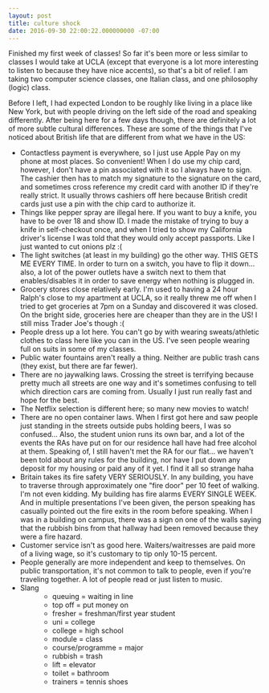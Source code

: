 ```yaml
---
layout: post
title: culture shock
date: 2016-09-30 22:00:22.000000000 -07:00
---
```

Finished my first week of classes! So far it's been more or less similar to classes I would take at UCLA (except that everyone is a lot more interesting to listen to because they have nice accents), so that's a bit of relief. I am taking two computer science classes, one Italian class, and one philosophy (logic) class.

Before I left, I had expected London to be roughly like living in a place like New York, but with people driving on the left side of the road and speaking differently. After being here for a few days though, there are definitely a lot of more subtle cultural differences. These are some of the things that I've noticed about British life that are different from what we have in the US:

<ul>
<li>Contactless payment is everywhere, so I just use Apple Pay on my phone at most places. So convenient! When I do use my chip card, however, I don't have a pin associated with it so I always have to sign. The cashier then has to match my signature to the signature on the card, and sometimes cross reference my credit card with another ID if they're really strict. It usually throws cashiers off here because British credit cards just use a pin with the chip card to authorize it.</li>
<li>Things like pepper spray are illegal here. If you want to buy a knife, you have to be over 18 and show ID. I made the mistake of trying to buy a knife in self-checkout once, and when I tried to show my California driver's license I was told that they would only accept passports. Like I just wanted to cut onions plz :(</li>
<li>The light switches (at least in my building) go the other way. THIS GETS ME EVERY TIME. In order to turn on a switch, you have to flip it down... also, a lot of the power outlets have a switch next to them that enables/disables it in order to save energy when nothing is plugged in.</li>
<li>Grocery stores close relatively early. I'm used to having a 24 hour Ralph's close to my apartment at UCLA, so it really threw me off when I tried to get groceries at 7pm on a Sunday and discovered it was closed. On the bright side, groceries here are cheaper than they are in the US! I still miss Trader Joe's though :(</li>
<li>People dress up a lot here. You can't go by with wearing sweats/athletic clothes to class here like you can in the US. I've seen people wearing full on suits in some of my classes.</li>
<li>Public water fountains aren't really a thing. Neither are public trash cans (they exist, but there are far fewer).</li>
<li>There are no jaywalking laws. Crossing the street is terrifying because pretty much all streets are one way and it's sometimes confusing to tell which direction cars are coming from. Usually I just run really fast and hope for the best.</li>
<li>The Netflix selection is different here; so many new movies to watch!</li>
<li>There are no open container laws. When I first got here and saw people just standing in the streets outside pubs holding beers, I was so confused... Also, the student union runs its own bar, and a lot of the events the RAs have put on for our residence hall have had free alcohol at them. Speaking of, I still haven't met the RA for our flat... we haven't been told about any rules for the building, nor have I put down any deposit for my housing or paid any of it yet. I find it all so strange haha</li>
<li>Britain takes its fire safety VERY SERIOUSLY. In any building, you have to traverse through approximately one "fire door" per 10 feet of walking. I'm not even kidding. My building has fire alarms EVERY SINGLE WEEK. And in multiple presentations I've been given, the person speaking has casually pointed out the fire exits in the room before speaking. When I was in a building on campus, there was a sign on one of the walls saying that the rubbish bins from that hallway had been removed because they were a fire hazard.</li>
<li>Customer service isn't as good here. Waiters/waitresses are paid more of a living wage, so it's customary to tip only 10-15 percent.</li>
<li>People generally are more independent and keep to themselves. On public transportation, it's not common to talk to people, even if you're traveling together. A lot of people read or just listen to music.</li>
<li>Slang
<ul style="margin-left:40px;">
<li>queuing = waiting in line</li>
<li>top off = put money on</li>
<li>fresher = freshman/first year student</li>
<li>uni = college</li>
<li>college = high school</li>
<li>module = class</li>
<li>course/programme = major</li>
<li>rubbish = trash</li>
<li>lift = elevator</li>
<li>toilet = bathroom</li>
<li>trainers = tennis shoes</li>
</ul>
</li>
</ul>
